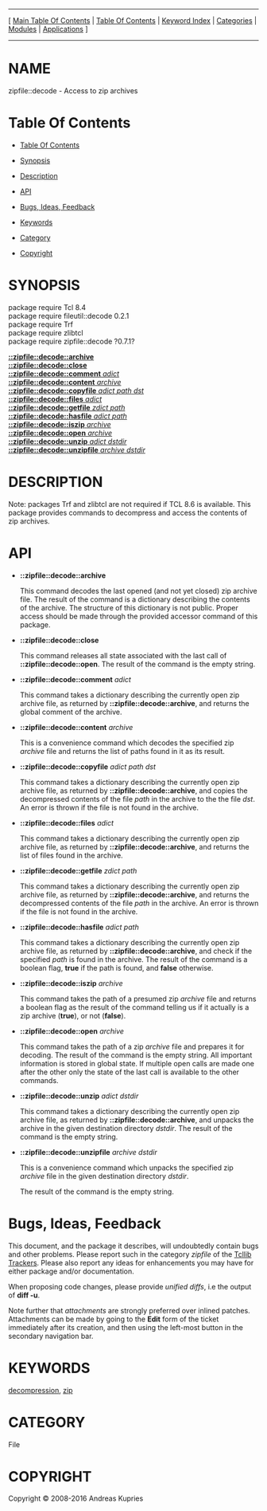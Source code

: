 
[//000000001]: # (zipfile::decode \- Zip archive handling)
[//000000002]: # (Generated from file 'decode\.man' by tcllib/doctools with format 'markdown')
[//000000003]: # (Copyright &copy; 2008\-2016 Andreas Kupries)
[//000000004]: # (zipfile::decode\(n\) 0\.7\.1 tcllib "Zip archive handling")

<hr> [ <a href="../../../../toc.md">Main Table Of Contents</a> &#124; <a
href="../../../toc.md">Table Of Contents</a> &#124; <a
href="../../../../index.md">Keyword Index</a> &#124; <a
href="../../../../toc0.md">Categories</a> &#124; <a
href="../../../../toc1.md">Modules</a> &#124; <a
href="../../../../toc2.md">Applications</a> ] <hr>

# NAME

zipfile::decode \- Access to zip archives

# <a name='toc'></a>Table Of Contents

  - [Table Of Contents](#toc)

  - [Synopsis](#synopsis)

  - [Description](#section1)

  - [API](#section2)

  - [Bugs, Ideas, Feedback](#section3)

  - [Keywords](#keywords)

  - [Category](#category)

  - [Copyright](#copyright)

# <a name='synopsis'></a>SYNOPSIS

package require Tcl 8\.4  
package require fileutil::decode 0\.2\.1  
package require Trf  
package require zlibtcl  
package require zipfile::decode ?0\.7\.1?  

[__::zipfile::decode::archive__](#1)  
[__::zipfile::decode::close__](#2)  
[__::zipfile::decode::comment__ *adict*](#3)  
[__::zipfile::decode::content__ *archive*](#4)  
[__::zipfile::decode::copyfile__ *adict* *path* *dst*](#5)  
[__::zipfile::decode::files__ *adict*](#6)  
[__::zipfile::decode::getfile__ *zdict* *path*](#7)  
[__::zipfile::decode::hasfile__ *adict* *path*](#8)  
[__::zipfile::decode::iszip__ *archive*](#9)  
[__::zipfile::decode::open__ *archive*](#10)  
[__::zipfile::decode::unzip__ *adict* *dstdir*](#11)  
[__::zipfile::decode::unzipfile__ *archive* *dstdir*](#12)  

# <a name='description'></a>DESCRIPTION

Note: packages Trf and zlibtcl are not required if TCL 8\.6 is available\. This
package provides commands to decompress and access the contents of zip archives\.

# <a name='section2'></a>API

  - <a name='1'></a>__::zipfile::decode::archive__

    This command decodes the last opened \(and not yet closed\) zip archive file\.
    The result of the command is a dictionary describing the contents of the
    archive\. The structure of this dictionary is not public\. Proper access
    should be made through the provided accessor command of this package\.

  - <a name='2'></a>__::zipfile::decode::close__

    This command releases all state associated with the last call of
    __::zipfile::decode::open__\. The result of the command is the empty
    string\.

  - <a name='3'></a>__::zipfile::decode::comment__ *adict*

    This command takes a dictionary describing the currently open zip archive
    file, as returned by __::zipfile::decode::archive__, and returns the
    global comment of the archive\.

  - <a name='4'></a>__::zipfile::decode::content__ *archive*

    This is a convenience command which decodes the specified zip *archive*
    file and returns the list of paths found in it as its result\.

  - <a name='5'></a>__::zipfile::decode::copyfile__ *adict* *path* *dst*

    This command takes a dictionary describing the currently open zip archive
    file, as returned by __::zipfile::decode::archive__, and copies the
    decompressed contents of the file *path* in the archive to the the file
    *dst*\. An error is thrown if the file is not found in the archive\.

  - <a name='6'></a>__::zipfile::decode::files__ *adict*

    This command takes a dictionary describing the currently open zip archive
    file, as returned by __::zipfile::decode::archive__, and returns the
    list of files found in the archive\.

  - <a name='7'></a>__::zipfile::decode::getfile__ *zdict* *path*

    This command takes a dictionary describing the currently open zip archive
    file, as returned by __::zipfile::decode::archive__, and returns the
    decompressed contents of the file *path* in the archive\. An error is
    thrown if the file is not found in the archive\.

  - <a name='8'></a>__::zipfile::decode::hasfile__ *adict* *path*

    This command takes a dictionary describing the currently open zip archive
    file, as returned by __::zipfile::decode::archive__, and check if the
    specified *path* is found in the archive\. The result of the command is a
    boolean flag, __true__ if the path is found, and __false__
    otherwise\.

  - <a name='9'></a>__::zipfile::decode::iszip__ *archive*

    This command takes the path of a presumed zip *archive* file and returns a
    boolean flag as the result of the command telling us if it actually is a zip
    archive \(__true__\), or not \(__false__\)\.

  - <a name='10'></a>__::zipfile::decode::open__ *archive*

    This command takes the path of a zip *archive* file and prepares it for
    decoding\. The result of the command is the empty string\. All important
    information is stored in global state\. If multiple open calls are made one
    after the other only the state of the last call is available to the other
    commands\.

  - <a name='11'></a>__::zipfile::decode::unzip__ *adict* *dstdir*

    This command takes a dictionary describing the currently open zip archive
    file, as returned by __::zipfile::decode::archive__, and unpacks the
    archive in the given destination directory *dstdir*\. The result of the
    command is the empty string\.

  - <a name='12'></a>__::zipfile::decode::unzipfile__ *archive* *dstdir*

    This is a convenience command which unpacks the specified zip *archive*
    file in the given destination directory *dstdir*\.

    The result of the command is the empty string\.

# <a name='section3'></a>Bugs, Ideas, Feedback

This document, and the package it describes, will undoubtedly contain bugs and
other problems\. Please report such in the category *zipfile* of the [Tcllib
Trackers](http://core\.tcl\.tk/tcllib/reportlist)\. Please also report any ideas
for enhancements you may have for either package and/or documentation\.

When proposing code changes, please provide *unified diffs*, i\.e the output of
__diff \-u__\.

Note further that *attachments* are strongly preferred over inlined patches\.
Attachments can be made by going to the __Edit__ form of the ticket
immediately after its creation, and then using the left\-most button in the
secondary navigation bar\.

# <a name='keywords'></a>KEYWORDS

[decompression](\.\./\.\./\.\./\.\./index\.md\#decompression),
[zip](\.\./\.\./\.\./\.\./index\.md\#zip)

# <a name='category'></a>CATEGORY

File

# <a name='copyright'></a>COPYRIGHT

Copyright &copy; 2008\-2016 Andreas Kupries
